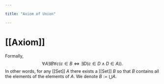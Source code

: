 ```yaml
---

title: "Axiom of Union"

---
```

# [[Axiom]]
Formally,
$$\forall A \exists B \forall c (c \in B \Leftrightarrow \exists D (c \in D  \wedge D \in A)).$$
In other words, for any [[Set]] $A$ there exists a [[Set]] $B$ so that $B$ contains all the elements of the elements of $A$. We denote $B := \bigcup\limits A$.